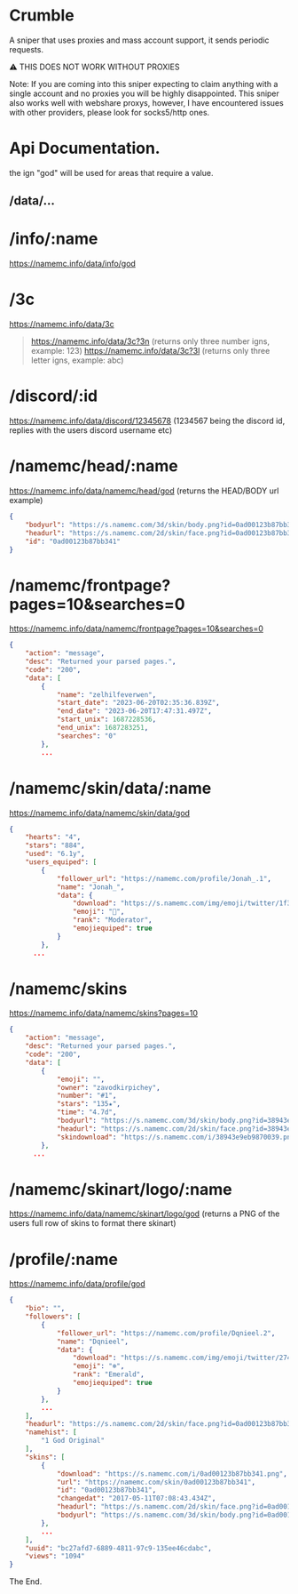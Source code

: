 
# Crumble
A sniper that uses proxies and mass account support, it sends periodic requests.

⚠️ THIS DOES NOT WORK WITHOUT PROXIES

Note: If you are coming into this sniper expecting to claim anything with a single account and no proxies you will be highly disappointed.
This sniper also works well with webshare proxys, however, I have encountered issues with other providers, please look for socks5/http ones.

# Api Documentation.
the ign "god" will be used for areas that require a value.

## /data/...

# /info/:name
https://namemc.info/data/info/god

# /3c
https://namemc.info/data/3c
> https://namemc.info/data/3c?3n (returns only three number igns, example: 123)
> https://namemc.info/data/3c?3l (returns only three letter igns, example: abc)

# /discord/:id
https://namemc.info/data/discord/12345678 (1234567 being the discord id, replies with the users discord username etc)

# /namemc/head/:name
https://namemc.info/data/namemc/head/god (returns the HEAD/BODY url example)
```json
{
    "bodyurl": "https://s.namemc.com/3d/skin/body.png?id=0ad00123b87bb341\u0026model=classic\u0026width=150\u0026height=200",
    "headurl": "https://s.namemc.com/2d/skin/face.png?id=0ad00123b87bb341\u0026scale=4",
    "id": "0ad00123b87bb341"
}
```

# /namemc/frontpage?pages=10&searches=0
https://namemc.info/data/namemc/frontpage?pages=10&searches=0 
```json
{
    "action": "message",
    "desc": "Returned your parsed pages.",
    "code": "200",
    "data": [
        {
            "name": "zelhilfeverwen",
            "start_date": "2023-06-20T02:35:36.839Z",
            "end_date": "2023-06-20T17:47:31.497Z",
            "start_unix": 1687228536,
            "end_unix": 1687283251,
            "searches": "0"
        },
        ...
```

# /namemc/skin/data/:name
https://namemc.info/data/namemc/skin/data/god
```json
{
    "hearts": "4",
    "stars": "884",
    "used": "6.1y",
    "users_equiped": [
        {
            "follower_url": "https://namemc.com/profile/Jonah_.1",
            "name": "Jonah_",
            "data": {
                "download": "https://s.namemc.com/img/emoji/twitter/1f30c.svg",
                "emoji": "🌌",
                "rank": "Moderator",
                "emojiequiped": true
            }
        },
      ...
```

# /namemc/skins
https://namemc.info/data/namemc/skins?pages=10
```json
{
    "action": "message",
    "desc": "Returned your parsed pages.",
    "code": "200",
    "data": [
        {
            "emoji": "",
            "owner": "zavodkirpichey",
            "number": "#1",
            "stars": "135★",
            "time": "4.7d",
            "bodyurl": "https://s.namemc.com/3d/skin/body.png?id=38943e9eb9870039\u0026model=classic\u0026width=150\u0026height=200",
            "headurl": "https://s.namemc.com/2d/skin/face.png?id=38943e9eb9870039\u0026scale=4",
            "skindownload": "https://s.namemc.com/i/38943e9eb9870039.png"
        },
      ...
```

# /namemc/skinart/logo/:name
https://namemc.info/data/namemc/skinart/logo/god (returns a PNG of the users full row of skins to format there skinart)

# /profile/:name
https://namemc.info/data/profile/god
```json
{
    "bio": "",
    "followers": [
        {
            "follower_url": "https://namemc.com/profile/Dqnieel.2",
            "name": "Dqnieel",
            "data": {
                "download": "https://s.namemc.com/img/emoji/twitter/2744-fe0f.svg",
                "emoji": "❄️",
                "rank": "Emerald",
                "emojiequiped": true
            }
        },
        ...
    ],
    "headurl": "https://s.namemc.com/2d/skin/face.png?id=0ad00123b87bb341\u0026scale=4",
    "namehist": [
        "1 God Original"
    ],
    "skins": [
        {
            "download": "https://s.namemc.com/i/0ad00123b87bb341.png",
            "url": "https://namemc.com/skin/0ad00123b87bb341",
            "id": "0ad00123b87bb341",
            "changedat": "2017-05-11T07:08:43.434Z",
            "headurl": "https://s.namemc.com/2d/skin/face.png?id=0ad00123b87bb341\u0026scale=4",
            "bodyurl": "https://s.namemc.com/3d/skin/body.png?id=0ad00123b87bb341\u0026model=classic\u0026width=150\u0026height=200"
        },
        ...
    ],
    "uuid": "bc27afd7-6889-4811-97c9-135ee46cdabc",
    "views": "1094"
}
```

The End.
